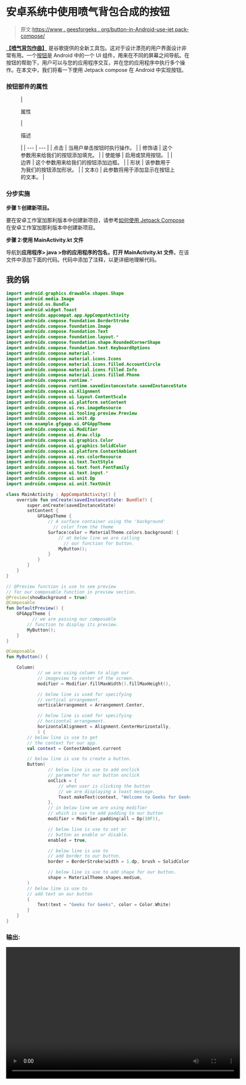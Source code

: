 # 安卓系统中使用喷气背包合成的按钮

> 原文:[https://www . geesforgeks . org/button-in-Android-use-jet pack-compose/](https://www.geeksforgeeks.org/button-in-android-using-jetpack-compose/)

[**【喷气背包作曲】**](https://www.geeksforgeeks.org/basics-of-jetpack-compose-in-android/) 是谷歌提供的全新工具包。这对于设计漂亮的用户界面设计非常有用。一个[按钮](https://www.geeksforgeeks.org/button-in-kotlin/)是 Android 中的一个 UI 组件，用来在不同的屏幕之间导航。在按钮的帮助下，用户可以与您的应用程序交互，并在您的应用程序中执行多个操作。在本文中，我们将看一下使用 Jetpack compose 在 Android 中实现按钮。

### **按钮部件**的属性

<figure class="table">

| 

属性

 | 

描述

 |
| --- | --- |
| 点击 | 当用户单击按钮时执行操作。 |
| 修饰语 | 这个参数用来给我们的按钮添加填充。 |
| 使能够 | 启用或禁用按钮。 |
| 边界 | 这个参数用来给我们的按钮添加边框。 |
| 形状 | 该参数用于为我们的按钮添加形状。 |
| 文本() | 此参数将用于添加显示在按钮上的文本。 |

</figure>

### **分步实施**

**步骤 1:创建新项目。**

要在安卓工作室加那利版本中创建新项目，请参考[如何使用 Jetpack Compose](https://www.geeksforgeeks.org/how-to-create-a-new-project-in-android-studio-canary-version-with-jetpack-compose/) 在安卓工作室加那利版本中创建新项目。

**步骤 2:使用 MainActivity.kt 文件**

导航到**应用程序> java >你的应用程序的包名，打开 MainActivity.kt 文件**。在该文件中添加下面的代码。代码中添加了注释，以更详细地理解代码。

## 我的锅

```kt
import android.graphics.drawable.shapes.Shape
import android.media.Image
import android.os.Bundle
import android.widget.Toast
import androidx.appcompat.app.AppCompatActivity
import androidx.compose.foundation.BorderStroke
import androidx.compose.foundation.Image
import androidx.compose.foundation.Text
import androidx.compose.foundation.layout.*
import androidx.compose.foundation.shape.RoundedCornerShape
import androidx.compose.foundation.text.KeyboardOptions
import androidx.compose.material.*
import androidx.compose.material.icons.Icons
import androidx.compose.material.icons.filled.AccountCircle
import androidx.compose.material.icons.filled.Info
import androidx.compose.material.icons.filled.Phone
import androidx.compose.runtime.*
import androidx.compose.runtime.savedinstancestate.savedInstanceState
import androidx.compose.ui.Alignment
import androidx.compose.ui.layout.ContentScale
import androidx.compose.ui.platform.setContent
import androidx.compose.ui.res.imageResource
import androidx.compose.ui.tooling.preview.Preview
import androidx.compose.ui.unit.dp
import com.example.gfgapp.ui.GFGAppTheme
import androidx.compose.ui.Modifier
import androidx.compose.ui.draw.clip
import androidx.compose.ui.graphics.Color
import androidx.compose.ui.graphics.SolidColor
import androidx.compose.ui.platform.ContextAmbient
import androidx.compose.ui.res.colorResource
import androidx.compose.ui.text.TextStyle
import androidx.compose.ui.text.font.FontFamily
import androidx.compose.ui.text.input.*
import androidx.compose.ui.unit.Dp
import androidx.compose.ui.unit.TextUnit

class MainActivity : AppCompatActivity() {
    override fun onCreate(savedInstanceState: Bundle?) {
        super.onCreate(savedInstanceState)
        setContent {
            GFGAppTheme {
                // A surface container using the 'background'
                  // color from the theme
                Surface(color = MaterialTheme.colors.background) {
                    // at below line we are calling
                      // our function for button.
                    MyButton();
                }
            }
        }
    }
}

// @Preview function is use to see preview
// for our composable function in preview section.
@Preview(showBackground = true)
@Composable
fun DefaultPreview() {
    GFGAppTheme {
          // we are passing our composable
        // function to display its preview.
        MyButton();
    }
}

@Composable
fun MyButton() {

    Column(
            // we are using column to align our
            // imageview to center of the screen.
            modifier = Modifier.fillMaxWidth().fillMaxHeight(),

            // below line is used for specifying
            // vertical arrangement.
            verticalArrangement = Arrangement.Center,

            // below line is used for specifying
            // horizontal arrangement.
            horizontalAlignment = Alignment.CenterHorizontally,
            ) {
        // below line is use to get
        // the context for our app.
        val context = ContextAmbient.current

        // below line is use to create a button.
        Button(
                // below line is use to add onclick
                // parameter for our button onclick
                onClick = {
                    // when user is clicking the button
                    // we are displaying a toast message.
                    Toast.makeText(context, "Welcome to Geeks for Geeks", Toast.LENGTH_LONG).show()
                },
                // in below line we are using modifier
                // which is use to add padding to our button
                modifier = Modifier.padding(all = Dp(10F)),

                // below line is use to set or
                // button as enable or disable.
                enabled = true,

                // below line is use to
                // add border to our button.
                border = BorderStroke(width = 1.dp, brush = SolidColor(Color.Blue)),

                // below line is use to add shape for our button.
                shape = MaterialTheme.shapes.medium,
        )
        // below line is use to
        // add text on our button
        {
            Text(text = "Geeks for Geeks", color = Color.White)
        }
    }
}
```

### **输出:**

<video class="wp-video-shortcode" id="video-539287-1" width="640" height="360" preload="metadata" controls=""><source type="video/mp4" src="https://media.geeksforgeeks.org/wp-content/uploads/20210102222930/Screenrecorder-2021-01-02-22-26-59-652.mp4?_=1">[https://media.geeksforgeeks.org/wp-content/uploads/20210102222930/Screenrecorder-2021-01-02-22-26-59-652.mp4](https://media.geeksforgeeks.org/wp-content/uploads/20210102222930/Screenrecorder-2021-01-02-22-26-59-652.mp4)</video>